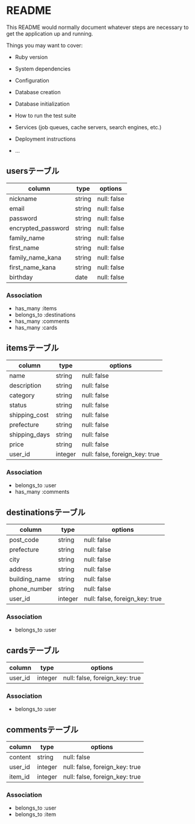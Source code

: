 # README

This README would normally document whatever steps are necessary to get the
application up and running.

Things you may want to cover:

* Ruby version

* System dependencies

* Configuration

* Database creation

* Database initialization

* How to run the test suite

* Services (job queues, cache servers, search engines, etc.)

* Deployment instructions

* ...

## usersテーブル
 column           |type   |options   
 -----------------| ------| ------   
nickname          |string |null: false
email             |string |null: false
password          |string |null: false
encrypted_password|string |null: false
family_name       |string |null: false
first_name        |string |null: false
family_name_kana  |string |null: false
first_name_kana   |string |null: false
birthday          |date   |null: false

### Association
- has_many :items
- belongs_to :destinations
- has_many :comments
- has_many :cards

## itemsテーブル
 column      |type   |options   
 ------------| ------| ------   
name         |string |null: false
description  |string |null: false
category     |string |null: false
status       |string |null: false
shipping_cost|string |null: false
prefecture   |string |null: false
shipping_days|string |null: false
price        |string |null: false
user_id      |integer|null: false, foreign_key: true

### Association
- belongs_to :user
- has_many :comments

## destinationsテーブル
 column      |type   |options   
 ------------| ------| ------   
post_code    |string |null: false
prefecture   |string |null: false
city         |string |null: false
address      |string |null: false
building_name|string |null: false
phone_number |string |null: false
user_id      |integer|null: false, foreign_key: true

### Association
- belongs_to :user

## cardsテーブル
 column      |type   |options   
 ------------| ------| ------   
user_id      |integer|null: false, foreign_key: true

### Association
- belongs_to :user

## commentsテーブル
 column      |type   |options   
 ------------| ------| ------   
content      |string |null: false
user_id      |integer|null: false, foreign_key: true
item_id      |integer|null: false, foreign_key: true

### Association
- belongs_to :user
- belongs_to :item
